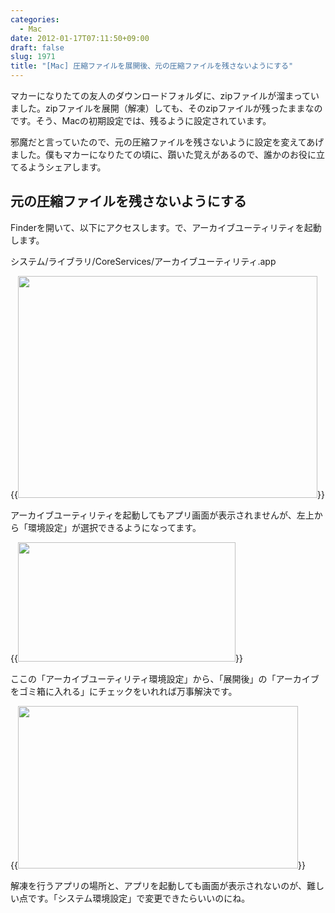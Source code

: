 ```yaml
---
categories:
  - Mac
date: 2012-01-17T07:11:50+09:00
draft: false
slug: 1971
title: "[Mac] 圧縮ファイルを展開後、元の圧縮ファイルを残さないようにする"
---
```


マカーになりたての友人のダウンロードフォルダに、zipファイルが溜まっていました。zipファイルを展開（解凍）しても、そのzipファイルが残ったままなのです。そう、Macの初期設定では、残るように設定されています。

邪魔だと言っていたので、元の圧縮ファイルを残さないように設定を変えてあげました。僕もマカーになりたての頃に、躓いた覚えがあるので、誰かのお役に立てるようシェアします。

## 元の圧縮ファイルを残さないようにする

Finderを開いて、以下にアクセスします。で、アーカイブユーティリティを起動します。

システム/ライブラリ/CoreServices/アーカイブユーティリティ.app

{{<img alt="" src="/images/2012/01/1971_1.png" width="479" height="355">}}

アーカイブユーティリティを起動してもアプリ画面が表示されませんが、左上から「環境設定」が選択できるようになってます。

{{<img alt="" src="/images/2012/01/1971_2.png" width="348" height="191">}}

ここの「アーカイブユーティリティ環境設定」から、「展開後」の「アーカイブをゴミ箱に入れる」にチェックをいれれば万事解決です。

{{<img alt="" src="/images/2012/01/1971_3.png" width="448" height="260">}}

解凍を行うアプリの場所と、アプリを起動しても画面が表示されないのが、難しい点です。「システム環境設定」で変更できたらいいのにね。

